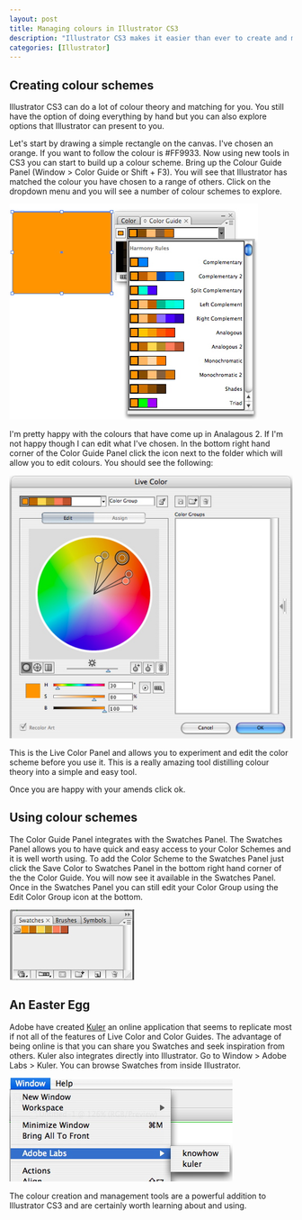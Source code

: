 ```yaml
--- 
layout: post
title: Managing colours in Illustrator CS3
description: "Illustrator CS3 makes it easier than ever to create and manage colours in your illustrations. Here's a short tutorial exploring what's available and how to use it. "
categories: [Illustrator]
---
```

## Creating colour schemes

Illustrator CS3 can do a lot of colour theory and matching for you. You still have the option of doing everything by hand but you can also explore options that Illustrator can present to you.

Let's start by drawing a simple rectangle on the canvas. I've chosen an orange. If you want to follow the colour is #FF9933. Now using new tools in CS3 you can start to build up a colour scheme. Bring up the Colour Guide Panel (Window > Color Guide or Shift + F3). You will see that Illustrator has matched the colour you have chosen to a range of others. Click on the dropdown menu and you will see a number of colour schemes to explore. 

![Color Guide Panel][1] 

I'm pretty happy with the colours that have come up in Analagous 2. If I'm not happy though I can edit what I've chosen. In the bottom right hand corner of the Color Guide Panel click the icon next to the folder which will allow you to edit colours. You should see the following: 

![Live Color Panel][2] 

This is the Live Color Panel and allows you to experiment and edit the color scheme before you use it. This is a really amazing tool distilling colour theory into a simple and easy tool. 

Once you are happy with your amends click ok.

## Using colour schemes

The Color Guide Panel integrates with the Swatches Panel. The Swatches Panel allows you to have quick and easy access to your Color Schemes and it is well worth using. To add the Color Scheme to the Swatches Panel just click the Save Color to Swatches Panel in the bottom right hand corner of the the Color Guide. You will now see it available in the Swatches Panel. Once in the Swatches Panel you can still edit your Color Group using the Edit Color Group icon at the bottom.

![Adding Color Guides to the Swatches Panel][3] 

## An Easter Egg

Adobe have created [Kuler][4] an online application that seems to replicate most if not all of the features of Live Color and Color Guides. The advantage of being online is that you can share you Swatches and seek inspiration from others. Kuler also integrates directly into Illustrator. Go to Window > Adobe Labs > Kuler. You can browse Swatches from inside Illustrator. 

![Accessing Kuler in Illustrator CS3][5] 

The colour creation and management tools are a powerful addition to Illustrator CS3 and are certainly worth learning about and using.

 [1]: /images/articles/colour_guide.jpg "Color Guide Panel"
 [2]: /images/articles/live_color_edit.jpg "Live Color Panel"
 [3]: /images/articles/adding_to_swatch.jpg "Adding Color Guides to the Swatches Panel"
 [4]: http://kuler.adobe.com/
 [5]: /images/articles/adobe_labs.jpg "Accessing Kuler in Illustrator CS3"
